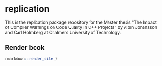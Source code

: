 # replication

This is the replication package repository for the Master thesis "The Impact of Compiler Warnings on Code Quality in C++ Projects" by Albin Johansson and Carl Holmberg at Chalmers University of Technology.

## Render book

```r
rmarkdown::render_site()
```
